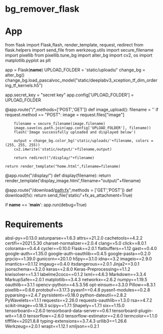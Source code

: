 # bg_remover_flask
# App
from flask import Flask,flash, render_template, request, redirect
from flask.helpers import send_file
from werkzeug.utils import secure_filename
import pixellib
from pixellib.tune_bg import alter_bg
import cv2, os
import matplotlib.pyplot as plt

app = Flask(__name__)
UPLOAD_FOLDER = 'static/uploads/'
change_bg = alter_bg()
change_bg.load_pascalvoc_model("static/deeplabv3_xception_tf_dim_ordering_tf_kernels.h5")
 
app.secret_key = "secret key"
app.config['UPLOAD_FOLDER'] = UPLOAD_FOLDER

@app.route("/",methods=['POST','GET'])
def image_upload():
    filename = ''
    if request.method == "POST":
        image = request.files["image"]

        filename = secure_filename(image.filename)
        image.save(os.path.join(app.config['UPLOAD_FOLDER'], filename))
        flash('Image successfully uploaded and displayed below')
        
        output = change_bg.color_bg('static/uploads/'+filename, colors = (255, 255, 255))
        cv2.imwrite('static/output/'+filename,output)
        
        return redirect("/display/"+filename)
    
    return render_template("home.html",filename=filename)
    
    
@app.route("/display/<filename>")
def display(filename):
    return render_template('display_image.html',filename="output/"+filename)

@app.route("/download/<path:fx>",methods = ['GET','POST'])
def download(fx):
    return send_file('static/'+fx,as_attachment=True)

if __name__ == '__main__':
    app.run(debug=True)
  
# Requirements
absl-py==0.13.0
astunparse==1.6.3
attrs==21.2.0
cachetools==4.2.2
certifi==2021.5.30
charset-normalizer==2.0.4
clang==5.0
click==8.0.1
colorama==0.4.4
cycler==0.10.0
Flask==2.0.1
flatbuffers==1.12
gast==0.4.0
google-auth==1.35.0
google-auth-oauthlib==0.4.5
google-pasta==0.2.0
grpcio==1.39.0
gunicorn==20.1.0
h5py==3.1.0
idna==3.2
imageio==2.9.0
imantics==0.1.12
imgaug==0.4.0
itsdangerous==2.0.1
Jinja2==3.0.1
jsonschema==3.2.0
keras==2.6.0
Keras-Preprocessing==1.1.2
kiwisolver==1.3.1
labelme2coco==0.1.2
lxml==4.6.3
Markdown==3.3.4
MarkupSafe==2.0.1
matplotlib==3.4.3
networkx==2.6.2
numpy==1.19.5
oauthlib==3.1.1
opencv-python==4.5.3.56
opt-einsum==3.3.0
Pillow==8.3.1
pixellib==0.6.6
protobuf==3.17.3
pyasn1==0.4.8
pyasn1-modules==0.2.8
pyparsing==2.4.7
pyrsistent==0.18.0
python-dateutil==2.8.2
PyWavelets==1.1.1
requests==2.26.0
requests-oauthlib==1.3.0
rsa==4.7.2
scikit-image==0.18.3
scipy==1.7.1
Shapely==1.7.1
six==1.15.0
tensorboard==2.6.0
tensorboard-data-server==0.6.1
tensorboard-plugin-wit==1.8.0
tensorflow==2.6.0
tensorflow-estimator==2.6.0
termcolor==1.1.0
tifffile==2021.8.8
typing-extensions==3.7.4.3
urllib3==1.26.6
Werkzeug==2.0.1
wrapt==1.12.1
xmljson==0.2.1
